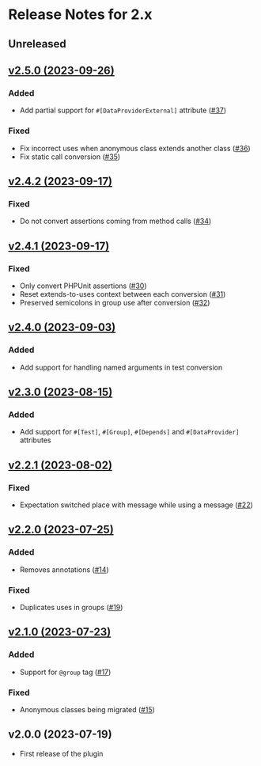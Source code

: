 # Release Notes for 2.x

## Unreleased

## [v2.5.0 (2023-09-26)](https://github.com/pestphp/pest-plugin-drift/compare/v2.4.2...v2.5.0)

### Added

- Add partial support for `#[DataProviderExternal]` attribute ([#37](https://github.com/pestphp/pest-plugin-drift/pull/37))

### Fixed

- Fix incorrect uses when anonymous class extends another class ([#36](https://github.com/pestphp/pest-plugin-drift/pull/36))
- Fix static call conversion ([#35](https://github.com/pestphp/pest-plugin-drift/pull/35))

## [v2.4.2 (2023-09-17)](https://github.com/pestphp/pest-plugin-drift/compare/v2.4.1...v2.4.2)

### Fixed

- Do not convert assertions coming from method calls ([#34](https://github.com/pestphp/pest-plugin-drift/pull/34))

## [v2.4.1 (2023-09-17)](https://github.com/pestphp/pest-plugin-drift/compare/v2.4.0...v2.4.1)

### Fixed

- Only convert PHPUnit assertions ([#30](https://github.com/pestphp/pest-plugin-drift/pull/30))
- Reset extends-to-uses context between each conversion ([#31](https://github.com/pestphp/pest-plugin-drift/pull/31))
- Preserved semicolons in group use after conversion ([#32](https://github.com/pestphp/pest-plugin-drift/pull/32))

## [v2.4.0 (2023-09-03)](https://github.com/pestphp/pest-plugin-drift/compare/v2.3.0...v2.4.0)

### Added

- Add support for handling named arguments in test conversion

## [v2.3.0 (2023-08-15)](https://github.com/pestphp/pest-plugin-drift/compare/v2.2.1...v2.3.0)

### Added

- Add support for `#[Test]`, `#[Group]`, `#[Depends]` and `#[DataProvider]` attributes

## [v2.2.1 (2023-08-02)](https://github.com/pestphp/pest-plugin-drift/compare/v2.2.0...v2.2.1)

### Fixed

- Expectation switched place with message while using a message ([#22](https://github.com/pestphp/pest-plugin-drift/pull/22))

## [v2.2.0 (2023-07-25)](https://github.com/pestphp/pest-plugin-drift/compare/v2.1.0...v2.2.0)

### Added

- Removes annotations ([#14](https://github.com/pestphp/pest-plugin-drift/pull/14))

### Fixed

- Duplicates uses in groups ([#19](https://github.com/pestphp/pest-plugin-drift/pull/19))

## [v2.1.0 (2023-07-23)](https://github.com/pestphp/pest-plugin-drift/compare/v2.0.0...v2.1.0)

### Added

- Support for `@group` tag ([#17](https://github.com/pestphp/pest-plugin-drift/pull/17))

### Fixed

- Anonymous classes being migrated ([#15](https://github.com/pestphp/pest-plugin-drift/pull/15))

## v2.0.0 (2023-07-19)

- First release of the plugin
